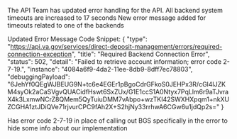 The API Team has updated error handling for the API. All backend system timeouts are increased to 17 seconds
New error message added for timeouts related to one of the backends

Updated Error Message Code Snippet: 
{
"type": "https://api.va.gov/services/direct-deposit-management/errors/required-connection-exception",
"title": "Required Backend Connection Error",
"status": 502,
"detail": "Failed to retrieve account information; error code 2-7-19.",
"instance": "4084a6f9-4da2-11ee-8db9-8dff7ec78803",
"debuggingPayload":
"6JehYf0QEgWJBEUG9N+tc6e4EGEr1pBgoCdrGFkoS0JEHPx3R/cGl4lJZKM4syOk2aCaSVgvQUACidfHswt6SxZUx/G1E1ccS1A0Ntyx7PqLlm6r9aTJvraX4k3LxmwNCrZ8QMem5QyTuiuDMM7vAbpo+wzTKI42SWXHXpqm1+nkXUZCGHA1ztJDiQVe71rjvurCPC9fAh2X+S2hjNy33rrhwA6CGw6u1jdQp2s="
}

Has error code 2-7-19 in place of calling out BGS specifically in the error to hide some info about our implementation
